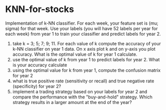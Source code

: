 # KNN-for-stocks

Implementation of k-NN classifier. For each week, your feature set is
(mu; sigma) for that week. Use your labels (you will have 52 labels
per year for each week) from year 1 to train your classifier and
predict labels for year 2.

1. take k = 3; 5; 7; 9; 11. For each value of k compute the
accuracy of your k-NN classifier on year 1 data. On x axis
 plot k and on y-axis you plot accuracy. What is the
optimal value of k for year 1 calculate.
2. use the optimal value of k from year 1 to predict labels for
year 2. What is your accuracy calculate
3. using the optimal value for k from year 1, compute the
confusion matrix for year 2
4. what is true positive rate (sensitivity or recall) and true
negative rate (specificity) for year 2?
5. implement a trading strategy based on your labels for year
2 and compare the performance with the "buy-and-hold"
strategy. Which strategy results in a larger amount at the
end of the year?
